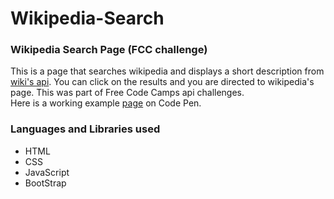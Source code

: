 # Wikipedia-Search
### Wikipedia Search Page (FCC challenge)

This is a page that searches wikipedia and displays a short description from [wiki's api](https://www.mediawiki.org/wiki/API:Main_page).
You can click on the results and you are directed to wikipedia's page. This was part of Free Code Camps api challenges.  
Here is a working example [page](https://codepen.io/tyronebiggums/full/gvpyzd/) on Code Pen.

### Languages and Libraries used
* HTML
* CSS
* JavaScript
* BootStrap


